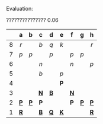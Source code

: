 Evaluation:

??????????????? 0.06

|     |  a  |  b  |  c  |  d  |  e  |  f  |  g  |  h  |
|:---:|:---:|:---:|:---:|:---:|:---:|:---:|:---:|:---:|
|  8  |  _r_  |     |  _b_  |  _q_  |  _k_  |     |     |  _r_  |
|  7  |  _p_  |  _p_  |     |  _p_  |     |  _p_  |  _p_  |     |
|  6  |     |     |  _n_  |     |     |  _n_  |     |  _p_  |
|  5  |     |     |  _b_  |     |  _p_  |     |     |     |
|  4  |     |     |     |     |  **P**  |     |     |     |
|  3  |     |     |  [**N**](http://localhost:8080/api/chess/select?square=c3)  |  [**B**](http://localhost:8080/api/chess/select?square=d3)  |     |  [**N**](http://localhost:8080/api/chess/select?square=f3)  |     |     |
|  2  |  [**P**](http://localhost:8080/api/chess/select?square=a2)  |  [**P**](http://localhost:8080/api/chess/select?square=b2)  |  **P**  |     |     |  **P**  |  [**P**](http://localhost:8080/api/chess/select?square=g2)  |  [**P**](http://localhost:8080/api/chess/select?square=h2)  |
|  1  |  [**R**](http://localhost:8080/api/chess/select?square=a1)  |     |  [**B**](http://localhost:8080/api/chess/select?square=c1)  |  [**Q**](http://localhost:8080/api/chess/select?square=d1)  |  [**K**](http://localhost:8080/api/chess/select?square=e1)  |     |     |  [**R**](http://localhost:8080/api/chess/select?square=h1)  |